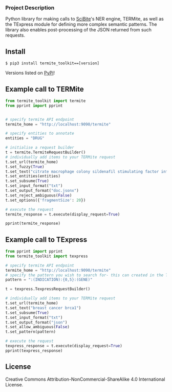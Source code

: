 ### Project Description

Python library for making calls to [SciBite](https://www.scibite.com/)'s NER engine, TERMite, as well as the TExpress module for defining more complex semantic patterns.
The library also enables post-processing of the JSON returned from such requests.

## Install

```
$ pip3 install termite_toolkit==[version]
```
Versions listed on [PyPi](https://pypi.org/project/termite-toolkit/)!

## Example call to TERMite

```python
from termite_toolkit import termite
from pprint import pprint


# specify termite API endpoint
termite_home = "http://localhost:9090/termite"

# specify entities to annotate
entities = "DRUG"

# initialise a request builder
t = termite.TermiteRequestBuilder()
# individually add items to your TERMite request
t.set_url(termite_home)
t.set_fuzzy(True)
t.set_text("citrate macrophage colony sildenafil stimulating factor influenza hedgehog")
t.set_entities(entities)
t.set_subsume(True)
t.set_input_format("txt")
t.set_output_format("doc.jsonx")
t.set_reject_ambiguous(False)
t.set_options({'fragmentSize': 20})

# execute the request
termite_response = t.execute(display_request=True)

pprint(termite_response)
```

## Example call to TExpress

```python
from pprint import pprint
from termite_toolkit import texpress

# specify termite API endpoint
termite_home = "http://localhost:9090/termite"
# specify the pattern you wish to search for- this can created in the TERMite UI
pattern = ":(INDICATION):{0,5}:(GENE)"

t = texpress.TexpressRequestBuilder()

# individually add items to your TERMite request
t.set_url(termite_home)
t.set_text("breast cancer brca1")
t.set_subsume(True)
t.set_input_format("txt")
t.set_output_format("json")
t.set_allow_ambiguous(False)
t.set_pattern(pattern)

# execute the request
texpress_response = t.execute(display_request=True)
pprint(texpress_response)
```

## License 

Creative Commons Attribution-NonCommercial-ShareAlike 4.0 International License.